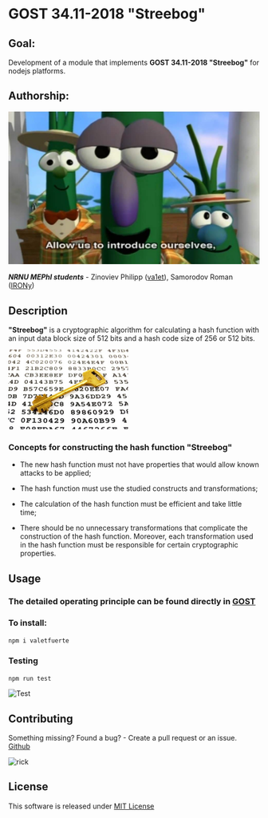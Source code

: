 # GOST 34.11-2018 "Streebog"

## Goal:

Development of a module that implements **GOST 34.11-2018 "Streebog"** for
nodejs platforms.

## Authorship:

![introduse](https://github.com/drevesina51/images/blob/main/Screenshot_1.png)

***NRNU MEPhI students*** - Zinoviev Philipp ([va1et](https://github.com/va1et)), Samorodov Roman ([IRONy](https://github.com/drevesina51))

## Description

**"Streebog"** is a cryptographic algorithm for calculating a hash function with an input data block size of 512 bits and a hash code size of 256 or 512 bits.

![encryption](https://github.com/drevesina51/images/blob/main/ea998544329ec16cb9434c929cd44f5f.jpg)

### Concepts for constructing the hash function "Streebog"

* The new hash function must not have properties that would allow known attacks to be applied;

* The hash function must use the studied constructs and transformations;

* The calculation of the hash function must be efficient and take little time;

* There should be no unnecessary transformations that complicate the construction of the hash function. Moreover, each transformation used in the hash function must be responsible for certain cryptographic properties.

## Usage

### **The detailed operating principle can be found directly in [GOST](https://github.com/drevesina51/images/blob/main/1200095035.pdf)** 

### To install: 

```npm i valetfuerte```

### Testing

```npm run test```

![Test](https://github.com/drevesina51/images/blob/main/QVMna4NzxU0.jpg)

## Contributing

Something missing? Found a bug? - Create a pull request or an issue.
[Github](https://github.com/va1et/Big_PP2)

![rick](https://github.com/drevesina51/images/blob/main/7b7F.gif)

## License

This software is released under [MIT License](http://www.opensource.org/licenses/mit-license.php)
